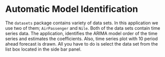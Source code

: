 Automatic Model Identification
=========
The `datasets` package contains variety of data sets. In this application we use two of them; `AirPassenger` and `Nile`. Both of the data sets contain time series data.
The application, identifies the ARIMA model order of the time series and estimates the coefficients. Also, time series plot with 10 period ahead forecast is drawn. All you have
to do is select the data set from the list box located in the side bar panel.
